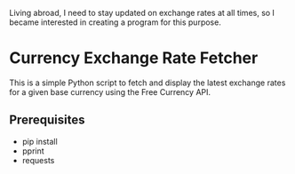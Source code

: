 Living abroad, I need to stay updated on exchange rates at all times, so I became interested in creating a program for this purpose.

# Currency Exchange Rate Fetcher

This is a simple Python script to fetch and display the latest exchange rates for a given base currency using the Free Currency API.

## Prerequisites

- pip install
- pprint
- requests
